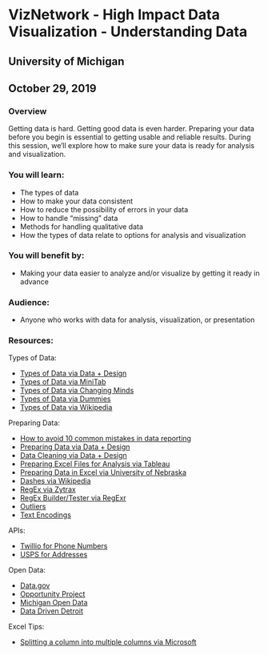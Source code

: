 # VizNetwork - High Impact Data Visualization - Understanding Data
## University of Michigan
## October 29, 2019

### Overview
Getting data is hard. Getting good data is even harder. Preparing your data before you begin is essential to getting usable and reliable results. During this session, we’ll explore how to make sure your data is ready for analysis and visualization.

### You will learn:
* The types of data
* How to make your data consistent
* How to reduce the possibility of errors in your data
* How to handle “missing” data
* Methods for handling qualitative data
* How the types of data relate to options for analysis and visualization

### You will benefit by:
* Making your data easier to analyze and/or visualize by getting it ready in advance

### Audience:
* Anyone who works with data for analysis, visualization, or presentation

### Resources:

Types of Data:
* [Types of Data via Data + Design](https://infoactive.co/data-design/ch01.html)
* [Types of Data via MiniTab](http://blog.minitab.com/blog/understanding-statistics/understanding-qualitative-quantitative-attribute-discrete-and-continuous-data-types)
* [Types of Data via Changing Minds](http://changingminds.org/explanations/research/measurement/types_data.htm)
* [Types of Data via Dummies](http://www.dummies.com/how-to/content/types-of-statistical-data-numerical-categorical-an.html)
* [Types of Data via Wikipedia](https://en.wikipedia.org/wiki/Statistical_data_type)

Preparing Data:
* [How to avoid 10 common mistakes in data reporting](https://www.americanpressinstitute.org/publications/data-reporting-common-mistakes/)
* [Preparing Data via Data + Design](https://infoactive.co/data-design/ch07.html)
* [Data Cleaning via Data + Design](https://infoactive.co/data-design/ch08.html)
* [Preparing Excel Files for Analysis via Tableau](http://kb.tableau.com/articles/knowledgebase/preparing-excel-files-analysis)
* [Preparing Data in Excel via University of Nebraska](http://www.unmc.edu/publichealth/centers/ccorda/exceldata.html)
* [Dashes via Wikipedia](https://en.wikipedia.org/wiki/Dash)
* [RegEx via Zytrax](http://www.zytrax.com/tech/web/regex.htm)
* [RegEx Builder/Tester via RegExr](http://www.regexr.com)
* [Outliers](https://en.wikipedia.org/wiki/Outlier)
* [Text Encodings](http://www.joelonsoftware.com/articles/Unicode.html)

APIs:
* [Twillio for Phone Numbers](https://www.twilio.com/)
* [USPS for Addresses](https://www.usps.com/business/web-tools-apis/welcome.htm)

Open Data:
* [Data.gov](https://www.data.gov/)
* [Opportunity Project](http://opportunity.census.gov/)
* [Michigan Open Data](http://www.michigan.gov/som/0,1607,7-192-29938_54272---,00.html)
* [Data Driven Detroit](http://www.datadrivendetroit.org/)

Excel Tips:
* [Splitting a column into multiple columns via Microsoft](https://support.office.com/en-us/article/Split-text-into-different-cells-30b14928-5550-41f5-97ca-7a3e9c363ed7?CorrelationId=3be1db4b-d31a-4222-acdb-27dd1f08dd04&ui=en-US&rs=en-US&ad=US)

